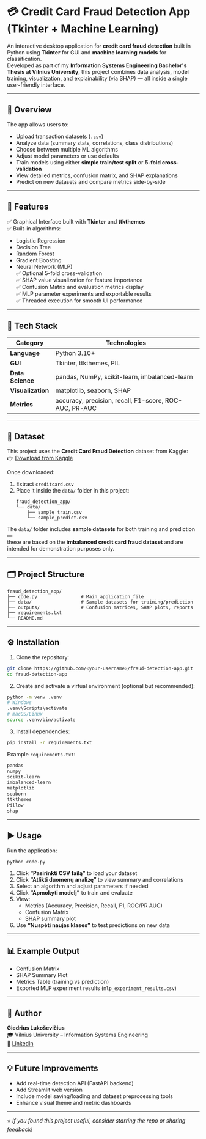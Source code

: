 # 💳 Credit Card Fraud Detection App (Tkinter + Machine Learning)

An interactive desktop application for **credit card fraud detection** built in Python using **Tkinter** for GUI and **machine learning models** for classification.  
Developed as part of my **Information Systems Engineering Bachelor's Thesis at Vilnius University**, this project combines data analysis, model training, visualization, and explainability (via SHAP) — all inside a single user-friendly interface.

---

## 🧠 Overview

The app allows users to:
- Upload transaction datasets (`.csv`)
- Analyze data (summary stats, correlations, class distributions)
- Choose between multiple ML algorithms  
- Adjust model parameters or use defaults  
- Train models using either **simple train/test split** or **5-fold cross-validation**
- View detailed metrics, confusion matrix, and SHAP explanations
- Predict on new datasets and compare metrics side-by-side

---

## 🧩 Features

✅ Graphical Interface built with **Tkinter** and **ttkthemes**  
✅ Built-in algorithms:
- Logistic Regression  
- Decision Tree  
- Random Forest  
- Gradient Boosting  
- Neural Network (MLP)  
✅ Optional 5-fold cross-validation  
✅ SHAP value visualization for feature importance  
✅ Confusion Matrix and evaluation metrics display  
✅ MLP parameter experiments and exportable results  
✅ Threaded execution for smooth UI performance  

---

## 🧰 Tech Stack

| Category | Technologies |
|-----------|--------------|
| **Language** | Python 3.10+ |
| **GUI** | Tkinter, ttkthemes, PIL |
| **Data Science** | pandas, NumPy, scikit-learn, imbalanced-learn |
| **Visualization** | matplotlib, seaborn, SHAP |
| **Metrics** | accuracy, precision, recall, F1-score, ROC-AUC, PR-AUC |

---

## 📂 Dataset

This project uses the **Credit Card Fraud Detection** dataset from Kaggle:  
👉 [Download from Kaggle](https://www.kaggle.com/datasets/mlg-ulb/creditcardfraud)

Once downloaded:
1. Extract `creditcard.csv`
2. Place it inside the `data/` folder in this project:
   ```
   fraud_detection_app/
   └── data/
       ├── sample_train.csv
       └── sample_predict.csv
   ```

The `data/` folder includes **sample datasets** for both training and prediction —  
these are based on the **imbalanced credit card fraud dataset** and are intended for demonstration purposes only.

---

## 🗂️ Project Structure

```
fraud_detection_app/
├── code.py                # Main application file
├── data/                  # Sample datasets for training/prediction
├── outputs/               # Confusion matrices, SHAP plots, reports
├── requirements.txt
└── README.md
```

---

## ⚙️ Installation

1. Clone the repository:
```bash
git clone https://github.com/<your-username>/fraud-detection-app.git
cd fraud-detection-app
```

2. Create and activate a virtual environment (optional but recommended):
```bash
python -m venv .venv
# Windows
.venv\Scripts\activate
# macOS/Linux
source .venv/bin/activate
```

3. Install dependencies:
```bash
pip install -r requirements.txt
```

Example `requirements.txt`:
```txt
pandas
numpy
scikit-learn
imbalanced-learn
matplotlib
seaborn
ttkthemes
Pillow
shap
```

---

## ▶️ Usage

Run the application:
```bash
python code.py
```

1. Click **“Pasirinkti CSV failą”** to load your dataset  
2. Click **“Atlikti duomenų analizę”** to view summary and correlations  
3. Select an algorithm and adjust parameters if needed  
4. Click **“Apmokyti modelį”** to train and evaluate  
5. View:
   - Metrics (Accuracy, Precision, Recall, F1, ROC/PR AUC)
   - Confusion Matrix  
   - SHAP summary plot  
6. Use **“Nuspėti naujas klases”** to test predictions on new data  

---

## 📊 Example Output

- Confusion Matrix  
- SHAP Summary Plot  
- Metrics Table (training vs prediction)  
- Exported MLP experiment results (`mlp_experiment_results.csv`)

---

## 🧾 Author

**Giedrius Lukoševičius**  
🎓 Vilnius University – Information Systems Engineering  
📧 [LinkedIn](https://www.linkedin.com/in/giedrius-it-dev/)

---

## 💡 Future Improvements

- Add real-time detection API (FastAPI backend)  
- Add Streamlit web version  
- Include model saving/loading and dataset preprocessing tools  
- Enhance visual theme and metric dashboards  

---

⭐ *If you found this project useful, consider starring the repo or sharing feedback!*
